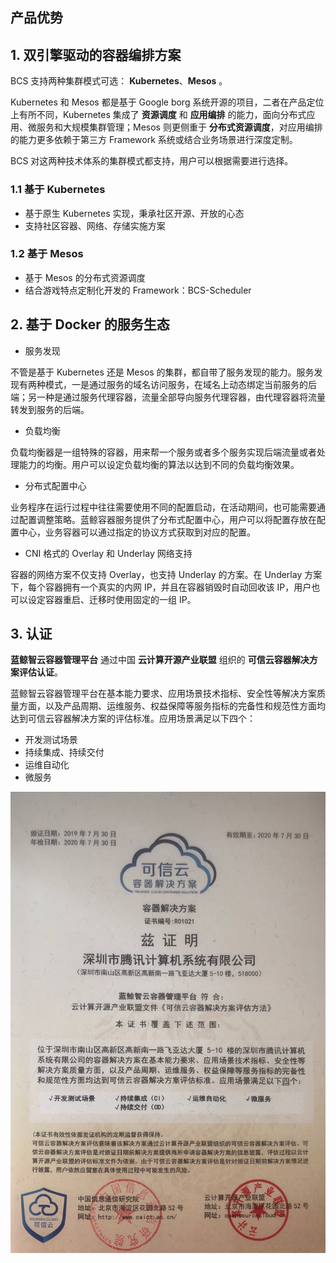 ## 产品优势

## 1. 双引擎驱动的容器编排方案
BCS 支持两种集群模式可选： **Kubernetes**、**Mesos** 。

Kubernetes 和 Mesos 都是基于 Google borg 系统开源的项目，二者在产品定位上有所不同，Kubernetes 集成了 **资源调度** 和 **应用编排** 的能力，面向分布式应用、微服务和大规模集群管理；Mesos 则更侧重于 **分布式资源调度**，对应用编排的能力更多依赖于第三方 Framework 系统或结合业务场景进行深度定制。

BCS 对这两种技术体系的集群模式都支持，用户可以根据需要进行选择。

### 1.1 基于 Kubernetes
* 基于原生 Kubernetes 实现，秉承社区开源、开放的心态
* 支持社区容器、网络、存储实施方案

### 1.2 基于 Mesos
* 基于 Mesos 的分布式资源调度
* 结合游戏特点定制化开发的 Framework：BCS-Scheduler


## 2. 基于 Docker 的服务生态

- 服务发现

不管是基于 Kubernetes 还是 Mesos 的集群，都自带了服务发现的能力。服务发现有两种模式，一是通过服务的域名访问服务，在域名上动态绑定当前服务的后端；另一种是通过服务代理容器，流量全部导向服务代理容器，由代理容器将流量转发到服务的后端。

- 负载均衡

负载均衡器是一组特殊的容器，用来帮一个服务或者多个服务实现后端流量或者处理能力的均衡。用户可以设定负载均衡的算法以达到不同的负载均衡效果。

- 分布式配置中心

业务程序在运行过程中往往需要使用不同的配置启动，在活动期间，也可能需要通过配置调整策略。蓝鲸容器服务提供了分布式配置中心，用户可以将配置存放在配置中心，业务容器可以通过指定的协议方式获取到对应的配置。

- CNI 格式的 Overlay 和 Underlay 网络支持

容器的网络方案不仅支持 Overlay，也支持 Underlay 的方案。在 Underlay 方案下，每个容器拥有一个真实的内网 IP，并且在容器销毁时自动回收该 IP，用户也可以设定容器重启、迁移时使用固定的一组 IP。

## 3. 认证

**蓝鲸智云容器管理平台** 通过中国 **云计算开源产业联盟** 组织的 **可信云容器解决方案评估认证**。

蓝鲸智云容器管理平台在基本能力要求、应用场景技术指标、安全性等解决方案质量方面，以及产品周期、运维服务、权益保障等服务指标的完备性和规范性方面均达到可信云容器解决方案的评估标准。应用场景满足以下四个：

* 开发测试场景
* 持续集成、持续交付
* 运维自动化
* 微服务

![](media/15674178468535.jpg)

